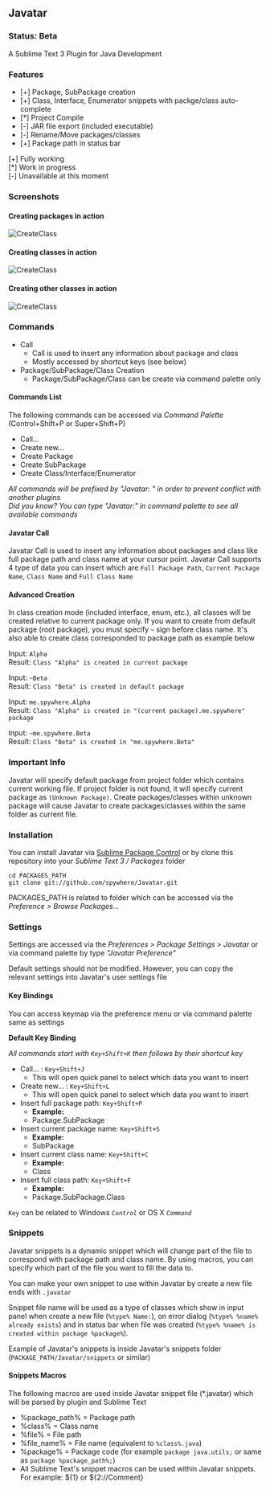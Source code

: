 ## Javatar

### Status: Beta

A Sublime Text 3 Plugin for Java Development

### Features
 * [+] Package, SubPackage creation
 * [+] Class, Interface, Enumerator snippets with packge/class auto-complete
 * [*] Project Compile
 * [-] JAR file export (included executable)
 * [-] Rename/Move packages/classes
 * [+] Package path in status bar

[+] Fully working<br />
[*] Work in progress<br />
[-] Unavailable at this moment

### Screenshots

#### Creating packages in action
![CreateClass](http://spywhere.github.io/images/CreatePackage.gif)
#### Creating classes in action
![CreateClass](http://spywhere.github.io/images/CreateClass.gif)
#### Creating other classes in action
![CreateClass](http://spywhere.github.io/images/CreateOther.gif)

### Commands
* Call
	* Call is used to insert any information about package and class
	* Mostly accessed by shortcut keys (see below)
* Package/SubPackage/Class Creation
	* Package/SubPackage/Class can be create via command palette only

#### Commands List

The following commands can be accessed via *Command Palette* (Control+Shift+P or Super+Shift+P)

* Call...
* Create new...
* Create Package
* Create SubPackage
* Create Class/Interface/Enumerator

*All commands will be prefixed by "Javatar: " in order to prevent conflict with another plugins*<br />
*Did you know? You can type "Javatar:" in command palette to see all available commands*

#### Javatar Call

Javatar Call is used to insert any information about packages and class like full package path and class name at your cursor point. Javatar Call supports 4 type of data you can insert which are `Full Package Path`, `Current Package Name`, `Class Name` and `Full Class Name`

#### Advanced Creation

In class creation mode (included interface, enum, etc.), all classes will be created relative to current package only. If you want to create from default package (root package), you must specify `~` sign before class name. It's also able to create class corresponded to package path as example below

Input: `Alpha`<br />
Result: `Class "Alpha" is created in current package`

Input: `~Beta`<br />
Result: `Class "Beta" is created in default package`

Input: `me.spywhere.Alpha`<br />
Result: `Class "Alpha" is created in "(current package).me.spywhere" package`

Input: `~me.spywhere.Beta`<br />
Result: `Class "Beta" is created in "me.spywhere.Beta"`

### Important Info

Javatar will specify default package from project folder which contains current working file. If project folder is not found, it will specify current package as `(Unknown Package)`. Create packages/classes within unknown package will cause Javatar to create packages/classes within the same folder as current file.

### Installation
You can install Javatar via [Sublime Package Control](http://wbond.net/sublime_packages/package_control) or by clone this repository into your *Sublime Text 3 / Packages* folder

	cd PACKAGES_PATH
	git clone git://github.com/spywhere/Javatar.git
	
PACKAGES_PATH is related to folder which can be accessed via the *Preference > Browse Packages...*

### Settings
Settings are accessed via the *Preferences > Package Settings > Javatar* or via command palette by type *"Javatar Preference"*

Default settings should not be modified. However, you can copy the relevant settings into Javatar's user settings file

#### Key Bindings
You can access keymap via the preference menu or via command palette same as settings

**Default Key Binding**

*All commands start with `Key+Shift+K` then follows by their shortcut key*

* Call... : `Key+Shift+J`
	* This will open quick panel to select which data you want to insert
* Create new... : `Key+Shift+L`
	* This will open quick panel to select which data you want to insert
* Insert full package path: `Key+Shift+P`
	* **Example:**
	* Package.SubPackage
* Insert current package name: `Key+Shift+S`
	* **Example:**
	* SubPackage
* Insert current class name: `Key+Shift+C`
	* **Example:**
	* Class
* Insert full class path: `Key+Shift+F`
	* **Example:**
	* Package.SubPackage.Class

`Key` can be related to Windows *`Control`* or OS X *`Command`*

### Snippets

Javatar snippets is a dynamic snippet which will change part of the file to correspond with package path and class name. By using macros, you can specify which part of the file you want to fill the data to.

You can make your own snippet to use within Javatar by create a new file ends with `.javatar`

Snippet file name will be used as a type of classes which show in input panel when create a new file (`%type% Name:`), on error dialog (`%type% %name% already exists`) and in status bar when file was created (`%type% %name% is created within package %package%`).

Example of Javatar's snippets is inside Javatar's snippets folder (`PACKAGE_PATH/Javatar/snippets` or similar)

#### Snippets Macros

The following macros are used inside Javatar snippet file (*.javatar) which will be parsed by plugin and Sublime Text

* %package_path% = Package path
* %class% = Class name
* %file% = File path
* %file_name% = File name (equivalent to `%class%.java`)
* %package% = Package code (for example `package java.utils;` or same as `package %package_path%;`)
* All Sublime Text's snippet macros can be used within Javatar snippets. For example: ${1} or ${2://Comment}